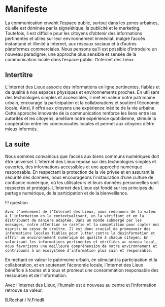 # Manifeste

La communication envahit l’espace public, surtout dans les zones urbaines, où elle est dominée par la signalétique, la publicité et le marketing. Toutefois, il est difficile pour les citoyens d’obtenir des informations pertinentes et utiles sur leur environnement immédiat, malgré l’accès instantané et illimité à Internet, aux réseaux sociaux et à d’autres plateformes commerciales. Nous pensons qu’il est possible d’introduire un nouveau paradigme, une approche plus sensible et sensée de la communication locale dans l’espace public: l’Internet des Lieux.

## Intertitre

L’Internet des Lieux associe des informations en ligne pertinentes, fiables et de qualité à nos espaces physiques et environnements proches. En utilisant des technologies simples et accessibles, il met en valeur notre patrimoine urbain, encourage la participation et la collaborations et soutient l’économie locale. Ainsi, il offre aux citoyens une expérience inédite de la vie urbaine. Cette approche innovante de la communication renforce les liens entre les autorités et les citoyens, améliore notre expérience quotidienne, stimule la coopération entre les communautés locales et permet aux citoyens d’être mieux informés.

## La suite

Nous sommes convaincus que l’accès aux biens communs numériques doit être universel. L’Internet des Lieux repose sur des technologies simples et ouvertes, des informations accessibles et une approche numérique responsable. En respectant la protection de la vie privée et en assurant la sécurité des données, nous encourageons l’instauration d’une culture de confiance numérique, où les utilisateurs et leurs données personnelles sont respectés et protégés. L’Internet des Lieux est fondé sur les principes du partage numérique, de la participation et de la bienveillance.

!!! question

    Avec l’avènement de l’Internet des Lieux, nous redonnons de la valeur à l’information en la contextualisant, en la vérifiant et en la distribuant de manière adaptée. Dans un monde submergé par les messages, notre attention se raréfie et la compétition pour capter nos esprits ne cesse de croître. Il est donc crucial de promouvoir des informations locales fiables pour lutter contre la désinformation et offrir un environnement numérique de qualité à chaque citoyen. En valorisant les informations pertinentes et vérifiées au niveau local, nous favorisons une meilleure compréhension de notre environnement et contribuons à un écosystème d’information plus sain et responsable.

En mettant en valeur le patrimoine urbain, en stimulant la participation et la collaboration, et en soutenant l’économie locale, l’Internet des Lieux bénéficie à toutes et à tous et promeut une consommation responsable des ressources et de l’information.

Avec l’Internet des Lieux, l’humain est à nouveau au centre et l’information retrouve sa valeur.

B.Rochat / N.Friedli